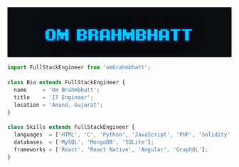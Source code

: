 <div style="display:flex;">
<img alt="App image" src="gif/profile.gif" width="100%">
</div>

```js
import FullStackEngineer from 'ombrahmbhatt';

class Bio extends FullStackEngineer {
  name     = 'Om Brahmbhatt';
  title    = 'IT Engineer';
  location = 'Anand, Gujarat';
}

class Skills extends FullStackEngineer {
  languages  = ['HTML', 'C', 'Python', 'JavaScript', 'PHP', 'Solidity', 'CSS', 'R'];
  databases  = ['MySQL', 'MongoDB', 'SQLite'];
  frameworks = ['React', 'React Native', 'Angular', 'GraphQL'];
}
```





































<!--
**ombrahmbhatt/ombrahmbhatt** is a ✨ _special_ ✨ repository because its `README.md` (this file) appears on your GitHub profile.

Here are some ideas to get you started:

- 🔭 I’m currently working on ...
- 🌱 I’m currently learning ...
- 👯 I’m looking to collaborate on ...
- 🤔 I’m looking for help with ...
- 💬 Ask me about ...
- 📫 How to reach me: ...
- 😄 Pronouns: ...
- ⚡ Fun fact: ...
-->
